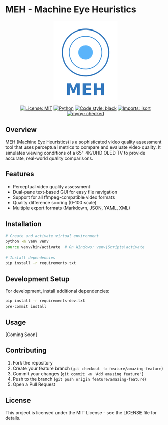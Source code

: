 # MEH - Machine Eye Heuristics

<div align="center">
  <img src="src/meh/assets/logo.png" alt="MEH Logo" width="200"/>
</div>

<div align="center">

[![License: MIT](https://img.shields.io/badge/License-MIT-blue.svg)](https://opensource.org/licenses/MIT)
[![Python](https://img.shields.io/badge/python-3.9+-blue.svg)](https://www.python.org/downloads/)
[![Code style: black](https://img.shields.io/badge/code%20style-black-000000.svg)](https://github.com/psf/black)
[![Imports: isort](https://img.shields.io/badge/%20imports-isort-%231674b1?style=flat&labelColor=ef8336)](https://pycqa.github.io/isort/)
[![mypy: checked](https://img.shields.io/badge/mypy-checked-blue.svg)](http://mypy-lang.org/)

</div>

## Overview

MEH (Machine Eye Heuristics) is a sophisticated video quality assessment tool that uses perceptual metrics to compare and evaluate video quality. It simulates viewing conditions of a 65" 4K/UHD OLED TV to provide accurate, real-world quality comparisons.

## Features

- Perceptual video quality assessment
- Dual-pane text-based GUI for easy file navigation
- Support for all ffmpeg-compatible video formats
- Quality difference scoring (0-100 scale)
- Multiple export formats (Markdown, JSON, YAML, XML)

## Installation

```bash
# Create and activate virtual environment
python -m venv venv
source venv/bin/activate  # On Windows: venv\Scripts\activate

# Install dependencies
pip install -r requirements.txt
```

## Development Setup

For development, install additional dependencies:

```bash
pip install -r requirements-dev.txt
pre-commit install
```

## Usage

[Coming Soon]

## Contributing

1. Fork the repository
2. Create your feature branch (`git checkout -b feature/amazing-feature`)
3. Commit your changes (`git commit -m 'Add amazing feature'`)
4. Push to the branch (`git push origin feature/amazing-feature`)
5. Open a Pull Request

## License

This project is licensed under the MIT License - see the LICENSE file for details.
